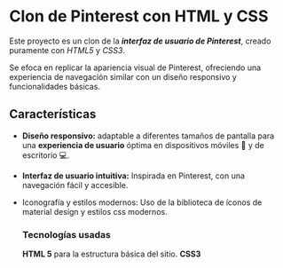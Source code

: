 # Clon de Pinterest con HTML y CSS
Este proyecto es un clon de la ***interfaz de usuario de Pinterest***, creado puramente con *HTML5* y *CSS3*. 

Se efoca en replicar la apariencia visual de Pinterest, ofreciendo una experiencia de navegación similar con un diseño responsivo y funcionalidades básicas.

## Características

* **Diseño responsivo:** adaptable a diferentes tamaños de pantalla para una **experiencia de usuario** óptima en dispositivos móviles :iphone: y de escritorio :computer:.
* **Interfaz de usuario intuitiva:** Inspirada en Pinterest, con una navegación fácil y accesible.
* Iconografía y estilos modernos: Uso de la biblioteca de íconos de material design y estilos css modernos.

  ### Tecnologías usadas
  **HTML 5** para la estructura básica del sitio.
  **CSS3**
